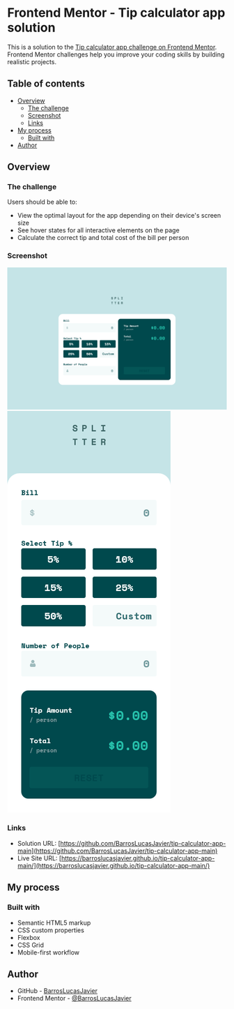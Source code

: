# Frontend Mentor - Tip calculator app solution

This is a solution to the [Tip calculator app challenge on Frontend Mentor](https://www.frontendmentor.io/challenges/tip-calculator-app-ugJNGbJUX). Frontend Mentor challenges help you improve your coding skills by building realistic projects.

## Table of contents

- [Overview](#overview)
  - [The challenge](#the-challenge)
  - [Screenshot](#screenshot)
  - [Links](#links)
- [My process](#my-process)
  - [Built with](#built-with)
- [Author](#author)


## Overview

### The challenge

Users should be able to:

- View the optimal layout for the app depending on their device's screen size
- See hover states for all interactive elements on the page
- Calculate the correct tip and total cost of the bill per person

### Screenshot

![Desktop](./design/screenshots/ScreenshotDesktop.png)
![Mobile](./design/screenshots/ScreenshotMobile.png)


### Links

- Solution URL: [https://github.com/BarrosLucasJavier/tip-calculator-app-main](https://github.com/BarrosLucasJavier/tip-calculator-app-main)
- Live Site URL: [https://barroslucasjavier.github.io/tip-calculator-app-main/](https://barroslucasjavier.github.io/tip-calculator-app-main/)

## My process

### Built with

- Semantic HTML5 markup
- CSS custom properties
- Flexbox
- CSS Grid
- Mobile-first workflow

## Author

- GitHub - [BarrosLucasJavier](https://github.com/BarrosLucasJavier)
- Frontend Mentor - [@BarrosLucasJavier](https://www.frontendmentor.io/profile/BarrosLucasJavier)

